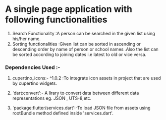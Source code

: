 # A single page application with following functionalities
1. Search Functionality :A person can be searched in the given list using his/her name.
2. Sorting functionalities :Given list can be sorted in ascending or descending order 
  by name of person or school names .Also the list can be sorted according to joining dates  i.e latest to old or vice versa.

### Dependencies Used :-
1. cupertino_icons:- ^1.0.2 :To integrate icon assets in project that are used by cupertino widgets.

2. 'dart:convert':- A lirary to convert data between different data representations eg. JSON , UTS-8,etc.

3. 'package:flutter/services.dart':-To load JSON file from assets using rootBundle method defined inside 'services.dart'.


  